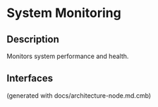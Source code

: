 # System Monitoring
## Description
Monitors system performance and health.


## Interfaces


(generated with docs/architecture-node.md.cmb)
